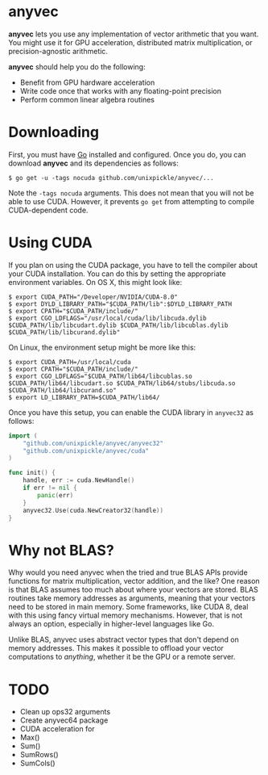 # anyvec

**anyvec** lets you use any implementation of vector arithmetic that you want. You might use it for GPU acceleration, distributed matrix multiplication, or precision-agnostic arithmetic.

**anyvec** should help you do the following:

 * Benefit from GPU hardware acceleration
 * Write code once that works with any floating-point precision
 * Perform common linear algebra routines

# Downloading

First, you must have [Go](https://golang.org/doc/install) installed and configured. Once you do, you can download **anyvec** and its dependencies as follows:

```
$ go get -u -tags nocuda github.com/unixpickle/anyvec/...
```

Note the `-tags nocuda` arguments. This does not mean that you will not be able to use CUDA. However, it prevents `go get` from attempting to compile CUDA-dependent code.

# Using CUDA

If you plan on using the CUDA package, you have to tell the compiler about your CUDA installation. You can do this by setting the appropriate environment variables. On OS X, this might look like:

```
$ export CUDA_PATH="/Developer/NVIDIA/CUDA-8.0"
$ export DYLD_LIBRARY_PATH="$CUDA_PATH/lib":$DYLD_LIBRARY_PATH
$ export CPATH="$CUDA_PATH/include/"
$ export CGO_LDFLAGS="/usr/local/cuda/lib/libcuda.dylib $CUDA_PATH/lib/libcudart.dylib $CUDA_PATH/lib/libcublas.dylib $CUDA_PATH/lib/libcurand.dylib"
```

On Linux, the environment setup might be more like this:

```
$ export CUDA_PATH=/usr/local/cuda
$ export CPATH="$CUDA_PATH/include/"
$ export CGO_LDFLAGS="$CUDA_PATH/lib64/libcublas.so $CUDA_PATH/lib64/libcudart.so $CUDA_PATH/lib64/stubs/libcuda.so $CUDA_PATH/lib64/libcurand.so"
$ export LD_LIBRARY_PATH=$CUDA_PATH/lib64/
```

Once you have this setup, you can enable the CUDA library in `anyvec32` as follows:

```go
import (
	"github.com/unixpickle/anyvec/anyvec32"
	"github.com/unixpickle/anyvec/cuda"
)

func init() {
	handle, err := cuda.NewHandle()
	if err != nil {
		panic(err)
	}
	anyvec32.Use(cuda.NewCreator32(handle))
}
```

# Why not BLAS?

Why would you need anyvec when the tried and true BLAS APIs provide functions for matrix multiplication, vector addition, and the like? One reason is that BLAS assumes too much about where your vectors are stored. BLAS routines take memory addresses as arguments, meaning that your vectors need to be stored in main memory. Some frameworks, like CUDA 8, deal with this using fancy virtual memory mechanisms. However, that is not always an option, especially in higher-level languages like Go.

Unlike BLAS, anyvec uses abstract vector types that don't depend on memory addresses. This makes it possible to offload your vector computations to *anything*, whether it be the GPU or a remote server.

# TODO

 * Clean up ops32 arguments
 * Create anyvec64 package
 * CUDA acceleration for
  * Max()
  * Sum()
  * SumRows()
  * SumCols()
